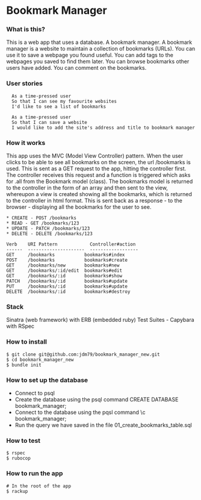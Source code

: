 # Bookmark Manager

### What is this?

This is a web app that uses a database. A bookmark manager. A bookmark manager is a website to maintain a collection of bookmarks (URLs). You can use it to save a webpage you found useful. You can add tags to the webpages you saved to find them later. You can browse bookmarks other users have added. You can comment on the bookmarks.

### User stories

```
  As a time-pressed user
  So that I can see my favourite websites
  I'd like to see a list of bookmarks

  As a time-pressed user
  So that I can save a website
  I would like to add the site's address and title to bookmark manager
```

### How it works

This app uses the MVC (Model View Controller) pattern. When the user clicks to be able to see all bookmarks on the screen, the url /bookmarks is used. This is sent as a GET request to the app, hitting the controller first. The controller receives this request and a function is triggered which asks for .all from the Bookmark model (class). The bookmarks model is returned to the controller in the form of an array and then sent to the view, whereupon a view is created showing all the bookmarks, which is returned to the controller in html format. This is sent back as a response - to the browser - displaying all the bookmarks for the user to see.

```
* CREATE - POST /bookmarks
* READ - GET /bookmarks/123
* UPDATE - PATCH /bookmarks/123
* DELETE - DELETE /bookmarks/123
```
```
Verb    URI Pattern            Controller#action
------  ---------------------  ------------------
GET     /bookmarks           bookmarks#index
POST    /bookmarks           bookmarks#create
GET     /bookmarks/new       bookmarks#new
GET     /bookmarks/:id/edit  bookmarks#edit
GET     /bookmarks/:id       bookmarks#show
PATCH   /bookmarks/:id       bookmarks#update
PUT     /bookmarks/:id       bookmarks#update
DELETE  /bookmarks/:id       bookmarks#destroy
```

### Stack

Sinatra (web framework) with ERB (embedded ruby)
Test Suites - Capybara with RSpec

### How to install

```
$ git clone git@github.com:jdm79/bookmark_manager_new.git
$ cd bookmark_manager_new
$ bundle init
```

### How to set up the database

* Connect to psql
* Create the database using the psql command CREATE DATABASE bookmark_manager;
* Connect to the database using the pqsl command \c bookmark_manager;
* Run the query we have saved in the file 01_create_bookmarks_table.sql

### How to test

```
$ rspec
$ rubocop
```

### How to run the app

```
# In the root of the app 
$ rackup
```